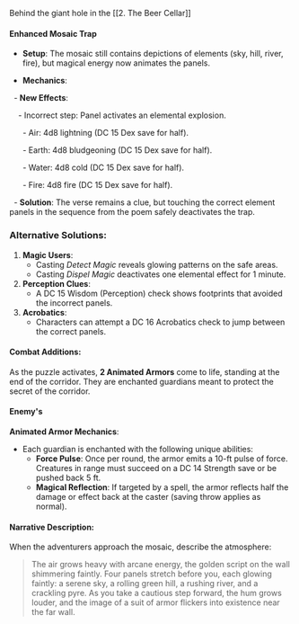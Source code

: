Behind the giant hole in the [[2. The Beer Cellar]]
#### **Enhanced Mosaic Trap**

- **Setup**: The mosaic still contains depictions of elements (sky, hill, river, fire), but magical energy now animates the panels.

- **Mechanics**:

  - **New Effects**:

    - Incorrect step: Panel activates an elemental explosion.

      - Air: 4d8 lightning (DC 15 Dex save for half).

      - Earth: 4d8 bludgeoning (DC 15 Dex save for half).

      - Water: 4d8 cold (DC 15 Dex save for half).

      - Fire: 4d8 fire (DC 15 Dex save for half).

  - **Solution**: The verse remains a clue, but touching the correct element panels in the sequence from the poem safely deactivates the trap.

### **Alternative Solutions**:
1. **Magic Users**:
   - Casting *Detect Magic* reveals glowing patterns on the safe areas.
   - Casting *Dispel Magic* deactivates one elemental effect for 1 minute.
2. **Perception Clues**:
   - A DC 15 Wisdom (Perception) check shows footprints that avoided the incorrect panels.
3. **Acrobatics**:
   - Characters can attempt a DC 16 Acrobatics check to jump between the correct panels.

#### **Combat Additions**:
As the puzzle activates, **2 Animated Armors** come to life, standing at the end of the corridor. They are enchanted guardians meant to protect the secret of the corridor.

#### Enemy's
**Animated Armor Mechanics**:
- Each guardian is enchanted with the following unique abilities:
  - **Force Pulse**: Once per round, the armor emits a 10-ft pulse of force. Creatures in range must succeed on a DC 14 Strength save or be pushed back 5 ft.
  - **Magical Reflection**: If targeted by a spell, the armor reflects half the damage or effect back at the caster (saving throw applies as normal).

#### **Narrative Description**:
When the adventurers approach the mosaic, describe the atmosphere:

> The air grows heavy with arcane energy, the golden script on the wall shimmering faintly. Four panels stretch before you, each glowing faintly: a serene sky, a rolling green hill, a rushing river, and a crackling pyre. As you take a cautious step forward, the hum grows louder, and the image of a suit of armor flickers into existence near the far wall.


 
 
 